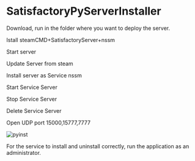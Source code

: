 # SatisfactoryPyServerInstaller

Download, run in the folder where you want to deploy the server.


Istall steamCMD+SatisfactoryServer+nssm

Start server

Update Server from steam

Install server as Service nssm

Start Service Server

Stop Service Server

Delete Service Server

Open UDP port 15000,15777,7777

![pyinst](https://user-images.githubusercontent.com/106923482/172064603-e676b6cc-80b6-41fb-ac19-f199311b1274.png)


For the service to install and uninstall correctly, run the application as an administrator.

